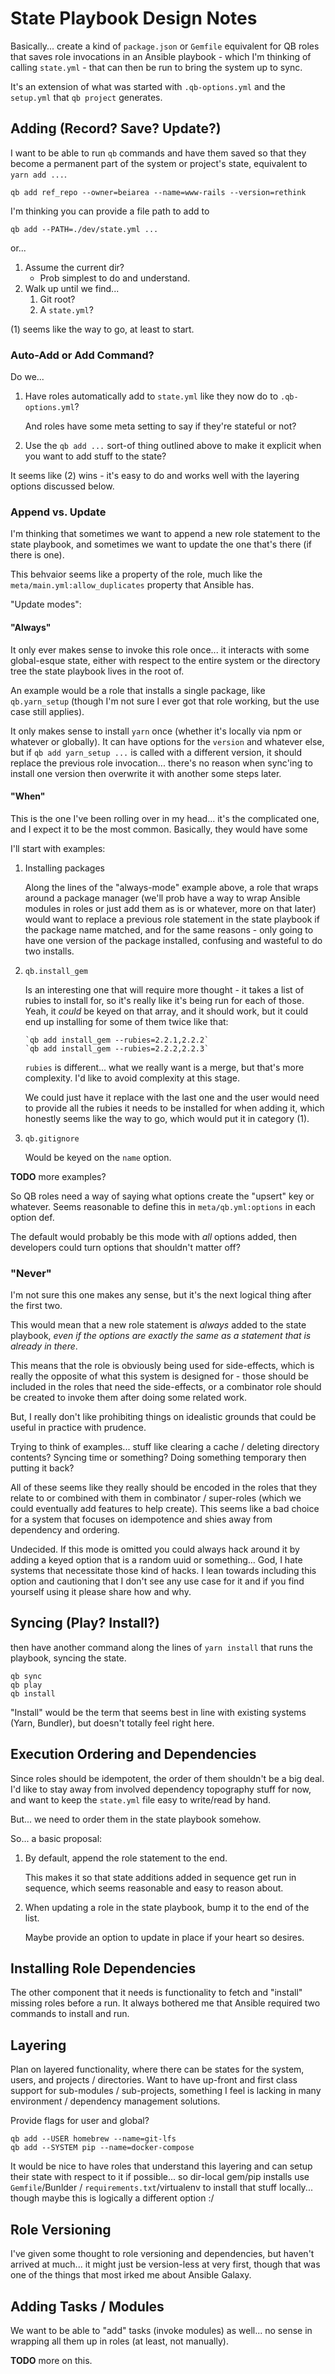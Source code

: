 # State Playbook Design Notes

Basically... create a kind of `package.json` or `Gemfile` equivalent for QB roles that saves role invocations in an Ansible playbook - which I'm thinking of calling `state.yml` - that can then be run to bring the system up to sync.

It's an extension of what was started with `.qb-options.yml` and the `setup.yml` that `qb project` generates.


## Adding (Record? Save? Update?)

I want to be able to run `qb` commands and have them saved so that they become a permanent part of the system or project's state, equivalent to `yarn add ...`.

    qb add ref_repo --owner=beiarea --name=www-rails --version=rethink

I'm thinking you can provide a file path to add to

    qb add --PATH=./dev/state.yml ...

or...

1.  Assume the current dir?
    -   Prob simplest to do and understand.
2.  Walk up until we find...
    1.  Git root?
    2.  A `state.yml`?

(1) seems like the way to go, at least to start.

### Auto-Add or Add Command?

Do we...

1.  Have roles automatically add to `state.yml` like they now do to `.qb-options.yml`?
    
    And roles have some meta setting to say if they're stateful or not?
    
2.  Use the `qb add ...` sort-of thing outlined above to make it explicit when you want to add stuff to the state?

It seems like (2) wins - it's easy to do and works well with the layering options discussed below.

### Append vs. Update

I'm thinking that sometimes we want to append a new role statement to the state playbook, and sometimes we want to update the one that's there (if there is one).

This behvaior seems like a property of the role, much like the `meta/main.yml:allow_duplicates` property that Ansible has.

"Update modes":

#### "Always"
    
It only ever makes sense to invoke this role once... it interacts with some global-esque state, either with respect to the entire system or the directory tree the state playbook lives in the root of.

An example would be a role that installs a single package, like `qb.yarn_setup` (though I'm not sure I ever got that role working, but the use case still applies).

It only makes sense to install `yarn` once (whether it's locally via npm or whatever or globally). It can have options for the `version` and whatever else, but if `qb add yarn_setup ...` is called with a different version, it should replace the previous role invocation... there's no reason when sync'ing to install one version then overwrite it with another some steps later.
    
#### "When"
    
This is the one I've been rolling over in my head... it's the complicated one, and I expect it to be the most common. Basically, they would have some 

I'll start with examples:

1.  Installing packages
    
    Along the lines of the "always-mode" example above, a role that wraps around a package manager (we'll prob have a way to wrap Ansible modules in roles or just add them as is or whatever, more on that later) would want to replace a previous role statement in the state playbook if the package name matched, and for the same reasons - only going to have one version of the package installed, confusing and wasteful to do two installs.
    
2.  `qb.install_gem`
    
    Is an interesting one that will require more thought - it takes a list of rubies to install for, so it's really like it's being run for each of those. Yeah, it *could* be keyed on that array, and it should work, but it could end up installing for some of them twice like that:
    
        `qb add install_gem --rubies=2.2.1,2.2.2`
        `qb add install_gem --rubies=2.2.2,2.2.3`
    
    `rubies` is different... what we really want is a merge, but that's more complexity. I'd like to avoid complexity at this stage.
    
    We could just have it replace with the last one and the user would need to provide all the rubies it needs to be installed for when adding it, which honestly seems like the way to go, which would put it in category (1).

3.  `qb.gitignore`
    
    Would be keyed on the `name` option.

**TODO** more examples?

So QB roles need a way of saying what options create the "upsert" key or whatever. Seems reasonable to define this in `meta/qb.yml:options` in each option def.

The default would probably be this mode with *all* options added, then developers could turn options that shouldn't matter off?

### "Never"

I'm not sure this one makes any sense, but it's the next logical thing after the first two. 
    
This would mean that a new role statement is *always* added to the state playbook, *even if the options are exactly the same as a statement that is already in there*.

This means that the role is obviously being used for side-effects, which is really the opposite of what this system is designed for - those should be included in the roles that need the side-effects, or a combinator role should be created to invoke them after doing some related work.

But, I really don't like prohibiting things on idealistic grounds that could be useful in practice with prudence.

Trying to think of examples... stuff like clearing a cache / deleting directory contents? Syncing time or something? Doing something temporary then putting it back?

All of these seems like they really should be encoded in the roles that they relate to or combined with them in combinator / super-roles (which we could eventually add features to help create). This seems like a bad choice for a system that focuses on idempotence and shies away from dependency and ordering.

Undecided. If this mode is omitted you could always hack around it by adding a keyed option that is a random uuid or something... God, I hate systems that necessitate those kind of hacks. I lean towards including this option and cautioning that I don't see any use case for it and if you find yourself using it please share how and why.


## Syncing (Play? Install?)

then have another command along the lines of `yarn install` that runs the playbook, syncing the state.

    qb sync
    qb play
    qb install
    
"Install" would be the term that seems best in line with existing systems (Yarn, Bundler), but doesn't totally feel right here.


## Execution Ordering and Dependencies

Since roles should be idempotent, the order of them shouldn't be a big deal. I'd like to stay away from involved dependency topography stuff for now, and want to keep the `state.yml` file easy to write/read by hand.

But... we need to order them in the state playbook somehow.

So... a basic proposal:

1.  By default, append the role statement to the end.
    
    This makes it so that state additions added in sequence get run in sequence, which seems reasonable and easy to reason about.

2.  When updating a role in the state playbook, bump it to the end of the list.
    
    Maybe provide an option to update in place if your heart so desires.


## Installing Role Dependencies

The other component that it needs is functionality to fetch and "install" missing roles before a run. It always bothered me that Ansible required two commands to install and run.


## Layering

Plan on layered functionality, where there can be states for the system, users, and projects / directories. Want to have up-front and first class support for sub-modules / sub-projects, something I feel is lacking in many environment / dependency management solutions.

Provide flags for user and global?

    qb add --USER homebrew --name=git-lfs
    qb add --SYSTEM pip --name=docker-compose

It would be nice to have roles that understand this layering and can setup their state with respect to it if possible... so dir-local gem/pip installs use `Gemfile`/Bunlder / `requirements.txt`/virtualenv to install that stuff locally... though maybe this is logically a different option :/


## Role Versioning

I've given some thought to role versioning and dependencies, but haven't arrived at much... it might just be version-less at very first, though that was one of the things that most irked me about Ansible Galaxy.


## Adding Tasks / Modules

We want to be able to "add" tasks (invoke modules) as well... no sense in wrapping all them up in roles (at least, not manually).

**TODO** more on this.
